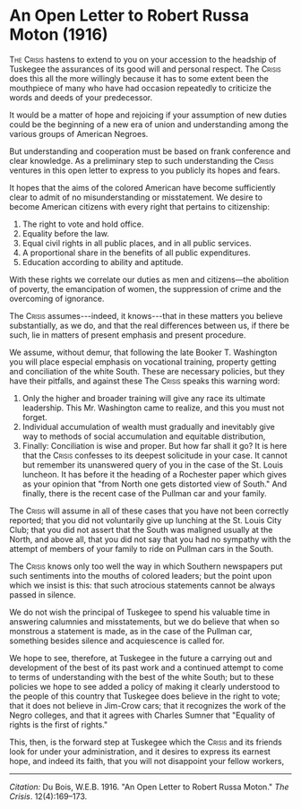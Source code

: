 <!--
title:   An Open Letter to Robert Russa Moton
author:  Du Bois, W.E.B.
journal: The Crisis
year:    1916
volume:  12
issue:   4
pages:   169-173
-->

# An Open Letter to Robert Russa Moton (1916)

<span style="font-variant:small-caps;">The Crisis</span>
hastens to extend to you on your accession to the headship of Tuskegee the  assurances of its good will and personal respect. The <span style="font-variant:small-caps;">Crisis</span> 
does this all the more willingly because it has to some extent been the mouthpiece of many who have had occasion repeatedly to criticize the words and deeds of your predecessor. 

It would be a matter of hope and rejoicing if your assumption of new duties could be the beginning of a new era of union and understanding among the various groups of American Negroes. 

But understanding and cooperation must be based on frank conference and clear knowledge. As a preliminary step to such understanding the <span style="font-variant:small-caps;">Crisis</span> ventures in this open letter to express to you publicly its hopes and fears. 

It hopes that the aims of the colored American have become sufficiently clear to admit of no misunderstanding or misstatement. We desire to become American citizens with every right that pertains to citizenship: 

1. The right to vote and hold office. 
2. Equality before the law. 
3. Equal civil rights in all public places, and in all public services. 
4. A proportional share in the benefits of all public expenditures. 
5. Education according to ability and aptitude. 

With these rights we correlate our duties as men and citizens—the abolition of poverty, the emancipation of women, the suppression of crime and the overcoming of ignorance. 

The <span style="font-variant:small-caps;">Crisis</span> assumes---indeed, it knows---that in these matters you believe substantially, as we do, and that the real differences between us, if there be such, lie in matters of present emphasis and present procedure. 

We assume, without demur, that following the late Booker T. Washington you will place especial emphasis on vocational training, property getting and conciliation of the white South. These are necessary policies, but they have their pitfalls, and against these The <span style="font-variant:small-caps;">Crisis</span> speaks this warning word: 

1. Only the higher and broader training will give any race its ultimate leadership. This Mr. Washington came to realize, and this you must not forget. 
2. Individual accumulation of wealth must gradually and inevitably give way to methods of social accumulation and equitable distribution, 
3. Finally: Conciliation is wise and proper. But how far shall it go? It is here that the <span style="font-variant:small-caps;">Crisis</span> confesses to its deepest solicitude in your case. It cannot but remember its unanswered query of you in the case of the St. Louis luncheon. It has before it the heading of a Rochester paper which gives as your opinion that "from North one gets distorted view of South." And finally, there is the recent case of the Pullman car and your family. 

The <span style="font-variant:small-caps;">Crisis</span> will assume in all of these cases that you have not been correctly reported; that you did not voluntarily give up lunching at the St. Louis City Club; that you did not assert that the South was maligned usually at the North, and above all, that you did not say that you had no sympathy with the attempt of members of your family to ride on Pullman cars in the South. 

The <span style="font-variant:small-caps;">Crisis</span> knows only too well the way in which Southern newspapers put such sentiments into the mouths of colored leaders; but the point upon which we insist is this: that such atrocious statements cannot be always passed in silence. 

We do not wish the principal of Tuskegee to spend his valuable time in answering calumnies and misstatements, but we do believe that when so monstrous a statement is made, as in the case of the Pullman car, something besides silence and acquiescence is called for. 

We hope to see, therefore, at Tuskegee in the future a carrying out and development of the best of its past work and a continued attempt to come to terms of understanding with the best of the white South; but to these policies we hope to see added a policy of making it clearly understood to the people of this country that Tuskegee does believe in the right to vote; that it does not believe in Jim-Crow cars; that it recognizes the work of the Negro colleges, and that it agrees with Charles Sumner that "Equality of rights is the first of rights." 

This, then, is the forward step at Tuskegee which the <span style="font-variant:small-caps;">Crisis</span> and its friends look for under your administration, and it desires to express its earnest hope, and indeed its faith, that you will not disappoint your fellow workers, 

______________
*Citation:* Du Bois, W.E.B. 1916. "An Open Letter to Robert Russa Moton." *The Crisis*. 12(4):169&ndash;173.
